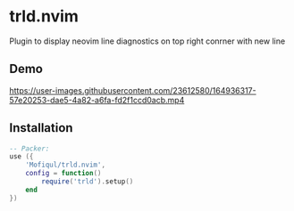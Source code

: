 # trld.nvim

Plugin to display neovim line diagnostics on top right conrner with new line

## Demo

https://user-images.githubusercontent.com/23612580/164936317-57e20253-dae5-4a82-a6fa-fd2f1ccd0acb.mp4


## Installation

```lua
-- Packer:
use ({
    'Mofiqul/trld.nvim',
    config = function()
        require('trld').setup()
    end
})
```




